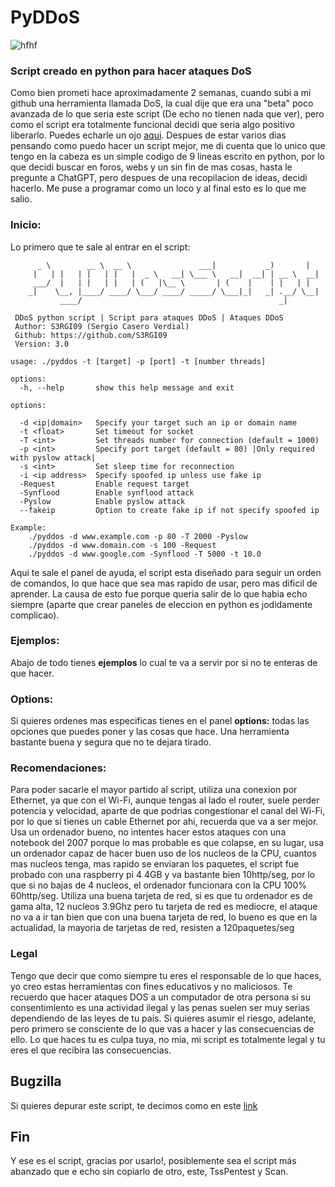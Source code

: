 # PyDDoS
![hfhf](https://user-images.githubusercontent.com/96842235/212391611-e8b058b0-b1f8-427f-ad48-d38945dd28b9.png)

### Script creado en python para hacer ataques DoS
Como bien prometi hace aproximadamente 2 semanas, cuando subi a mi github una herramienta llamada DoS, la cual dije que era una "beta" poco avanzada de lo que seria este script (De echo no tienen nada que ver), pero como el script era totalmente funcional decidi que seria algo positivo liberarlo. Puedes echarle un ojo [aqui](https://github.com/S3RGI09/DoS). Despues de estar varios dias pensando como puedo hacer un script mejor, me di cuenta que lo unico que tengo en la cabeza es un simple codigo de 9 lineas escrito en python, por lo que decidi buscar en foros, webs y un sin fin de mas cosas, hasta le pregunte a ChatGPT, pero despues de una recopilacion de ideas, decidi hacerlo. Me puse a programar como un loco y al final esto es lo que me salio.

### Inicio:
Lo primero que te sale al entrar en el script:
```
      _ \        __ \  __ \               ___|           _)       |                                                  
     |   | |   | |   | |   |  _ \   __| \___ \   __|  __| | __ \  __|                                                
     ___/  |   | |   | |   | (   |\__ \       | (    |    | |   | |                                                  
    _|    \__, |____/ ____/ \___/ ____/ _____/ \___|_|   _| .__/ \__|                                                
           ____/                                            _|                                                       
                                                                                                                     
 DDoS python script | Script para ataques DDoS | Ataques DDoS                                                        
 Author: S3RGI09 (Sergio Casero Verdial)                                                                             
 Github: https://github.com/S3RGI09                                                                                  
 Version: 3.0                                                                                                        
                                                                                                                     
usage: ./pyddos -t [target] -p [port] -t [number threads]

options:
  -h, --help       show this help message and exit

options:

  -d <ip|domain>   Specify your target such an ip or domain name
  -t <float>       Set timeout for socket
  -T <int>         Set threads number for connection (default = 1000)
  -p <int>         Specify port target (default = 80) |Only required with pyslow attack|
  -s <int>         Set sleep time for reconnection
  -i <ip address>  Specify spoofed ip unless use fake ip
  -Request         Enable request target
  -Synflood        Enable synflood attack
  -Pyslow          Enable pyslow attack
  --fakeip         Option to create fake ip if not specify spoofed ip

Example:
    ./pyddos -d www.example.com -p 80 -T 2000 -Pyslow
    ./pyddos -d www.domain.com -s 100 -Request
    ./pyddos -d www.google.com -Synflood -T 5000 -t 10.0
```
Aqui te sale el panel de ayuda, el script esta diseñado para seguir un orden de comandos, lo que hace que sea mas rapido de usar, pero mas dificil de aprender. La causa de esto fue porque queria salir de lo que habia echo siempre (aparte que crear paneles de eleccion en python es jodidamente complicao).

### Ejemplos:
Abajo de todo tienes **ejemplos** lo cual te va a servir por si no te enteras de que hacer.

### Options:
Si quieres ordenes mas especificas tienes en el panel **options:** todas las opciones que puedes poner y las cosas que hace.
Una herramienta bastante buena y segura que no te dejara tirado.

### Recomendaciones: 
Para poder sacarle el mayor partido al script, utiliza una conexion por Ethernet, ya que con el Wi-Fi, aunque tengas al lado el router, suele perder potencia y velocidad, aparte de que podrias congestionar el canal del Wi-Fi, por lo que si tienes un cable Ethernet por ahi, recuerda que va a ser mejor. Usa un ordenador bueno, no intentes hacer estos ataques con una notebook del 2007 porque lo mas probable es que colapse, en su lugar, usa un ordenador capaz de hacer buen uso de los nucleos de la CPU, cuantos mas nucleos tenga, mas rapido se enviaran los paquetes, el script fue probado con una raspberry pi 4 4GB y va bastante bien 10http/seg, por lo que si no bajas de 4 nucleos, el ordenador funcionara con la CPU 100% 60http/seg. Utiliza una buena tarjeta de red, si es que tu ordenador es de gama alta, 12 nucleos 3.9Ghz pero tu tarjeta de red es mediocre, el ataque no va a ir tan bien que con una buena tarjeta de red, lo bueno es que en la actualidad, la mayoria de tarjetas de red, resisten a 120paquetes/seg

### Legal
Tengo que decir que como siempre tu eres el responsable de lo que haces, yo creo estas herramientas con fines educativos y no maliciosos. Te recuerdo que hacer ataques DOS a un computador de otra persona si su consentimiento es una actividad ilegal y las penas suelen ser muy serias dependiendo de las leyes de tu pais. Si quieres asumir el riesgo, adelante, pero primero se consciente de lo que vas a hacer y las consecuencias de ello. Lo que haces tu es culpa tuya, no mia, mi script es totalmente legal y tu eres el que recibira las consecuencias.

## Bugzilla
Si quieres depurar este script, te decimos como en este [link](https://bugzilla-s3rgi09.github.io/)

## Fin
Y ese es el script, gracias por usarlo!, posiblemente sea el script más abanzado que e echo sin copiarlo de otro, este, TssPentest y Scan.
